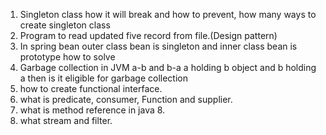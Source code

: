 1. Singleton class how it will break and how to prevent, how many ways to create singleton class
2. Program to read updated five record from file.(Design pattern)
3. In spring bean outer class bean is singleton and inner class bean is prototype how to solve
4. Garbage collection in JVM a-b and b-a a holding b object and b holding a then is it eligible for garbage collection
5.  how to create functional interface.
6.  what is predicate, consumer, Function and supplier.
7.  what is method reference in java 8.
8.  what stream and filter.
